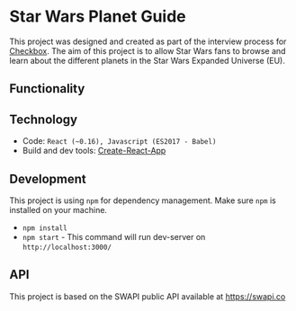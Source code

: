 # Star Wars Planet Guide

This project was designed and created as part of the interview process for [Checkbox](https://www.checkbox.ai/). The aim of this project is to allow Star Wars fans to browse and learn about the different planets in the Star Wars Expanded Universe (EU).

## Functionality

## Technology
- Code: `React (~0.16), Javascript (ES2017 - Babel)`
- Build and dev tools: [Create-React-App](https://github.com/facebook/create-react-app)
## Development
This project is using `npm` for dependency management.  Make sure `npm` is installed on your machine.
- `npm install`
- `npm start` - This command will run dev-server on `http://localhost:3000/`
## API
This project is based on the SWAPI public API available at https://swapi.co